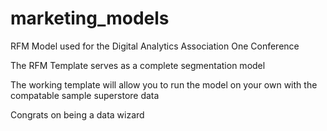 # marketing_models
RFM Model used for the Digital Analytics Association One Conference

The RFM Template serves as a complete segmentation model 

The working template will allow you to run the model on your own with the compatable sample superstore data

Congrats on being a data wizard
